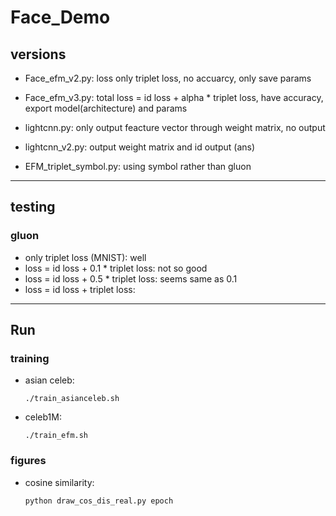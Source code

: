 # Face_Demo

## versions
- Face_efm_v2.py: loss only triplet loss, no accuarcy, only save params
- Face_efm_v3.py: total loss = id loss + alpha * triplet loss, have accuracy, export model(architecture) and params

- lightcnn.py: only output feacture vector through weight matrix, no output
- lightcnn_v2.py: output weight matrix and id output (ans)

- EFM_triplet_symbol.py: using symbol rather than gluon

---
## testing
### gluon
- only triplet loss (MNIST): well
- loss = id loss + 0.1 * triplet loss: not so good
- loss = id loss + 0.5 * triplet loss: seems same as 0.1
- loss = id loss + triplet loss: 

---
## Run
### training
- asian celeb: 
	```
	./train_asianceleb.sh
	```
- celeb1M: 
	```
	./train_efm.sh
	```

### figures
- cosine similarity: 
	```
	python draw_cos_dis_real.py epoch
	```
